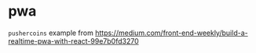 # pwa

`pushercoins` example from https://medium.com/front-end-weekly/build-a-realtime-pwa-with-react-99e7b0fd3270
